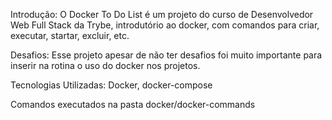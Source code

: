 Introdução: O Docker To Do List é um projeto  do curso de Desenvolvedor Web Full Stack da Trybe, introdutório ao docker, com comandos para criar, executar, startar, excluir, etc.

Desafios: Esse projeto apesar de não ter desafios foi muito importante para inserir na rotina o uso do docker nos projetos.

Tecnologias Utilizadas: Docker, docker-compose

Comandos executados na pasta docker/docker-commands
